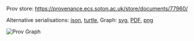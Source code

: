 
Prov store: https://provenance.ecs.soton.ac.uk/store/documents/77960/

Alternative serialisations: [json](https://provenance.ecs.soton.ac.uk/store/documents/77960.json), [turtle](https://provenance.ecs.soton.ac.uk/store/documents/77960.ttl),
Graph: [svg](https://provenance.ecs.soton.ac.uk/store/documents/77960.svg), [PDF](https://provenance.ecs.soton.ac.uk/store/documents/77960.pdf), [png](https://provenance.ecs.soton.ac.uk/store/documents/77960.png)

![Prov Graph](https://provenance.ecs.soton.ac.uk/store/documents/77960.png)

        